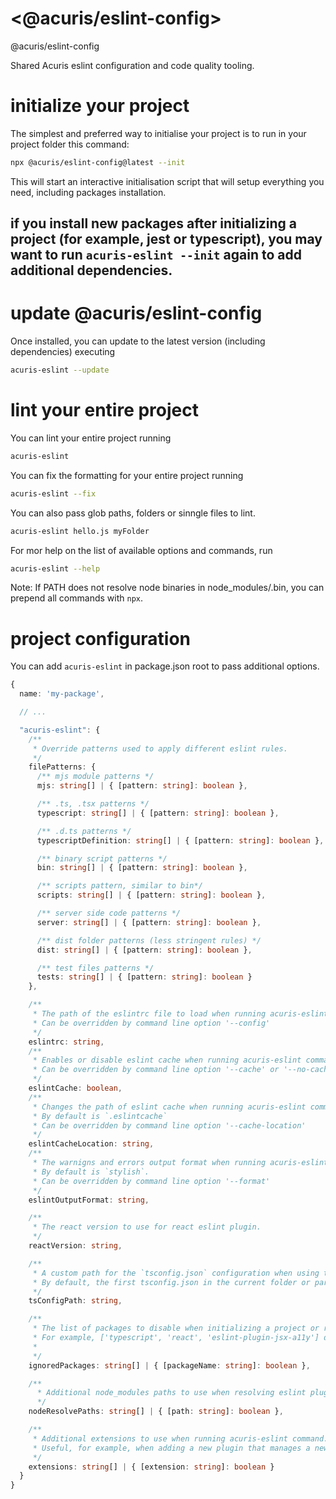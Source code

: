 # <@acuris/eslint-config>

@acuris/eslint-config

Shared Acuris eslint configuration and code quality tooling.

# initialize your project

The simplest and preferred way to initialise your project is to run in your project folder this command:

```sh
npx @acuris/eslint-config@latest --init
```

This will start an interactive initialisation script that will setup everything you need, including packages installation.

## if you install new packages after initializing a project (for example, jest or typescript), you may want to run `acuris-eslint --init` again to add additional dependencies.

# update @acuris/eslint-config

Once installed, you can update to the latest version (including dependencies) executing

```sh
acuris-eslint --update
```

# lint your entire project

You can lint your entire project running

```sh
acuris-eslint
```

You can fix the formatting for your entire project running

```sh
acuris-eslint --fix
```

You can also pass glob paths, folders or sinngle files to lint.

```sh
acuris-eslint hello.js myFolder
```

For mor help on the list of available options and commands, run

```sh
acuris-eslint --help
```

Note: If PATH does not resolve node binaries in node_modules/.bin, you can prepend all commands with `npx`.

# project configuration

You can add `acuris-eslint` in package.json root to pass additional options.

```ts
{
  name: 'my-package',

  // ...

  "acuris-eslint": {
    /**
     * Override patterns used to apply different eslint rules.
     */
    filePatterns: {
      /** mjs module patterns */
      mjs: string[] | { [pattern: string]: boolean },

      /** .ts, .tsx patterns */
      typescript: string[] | { [pattern: string]: boolean },

      /** .d.ts patterns */
      typescriptDefinition: string[] | { [pattern: string]: boolean },

      /** binary script patterns */
      bin: string[] | { [pattern: string]: boolean },

      /** scripts pattern, similar to bin*/
      scripts: string[] | { [pattern: string]: boolean },

      /** server side code patterns */
      server: string[] | { [pattern: string]: boolean },

      /** dist folder patterns (less stringent rules) */
      dist: string[] | { [pattern: string]: boolean },

      /** test files patterns */
      tests: string[] | { [pattern: string]: boolean }
    },

    /**
     * The path of the eslintrc file to load when running acuris-eslint command
     * Can be overridden by command line option '--config'
     */
    eslintrc: string,
    /**
     * Enables or disable eslint cache when running acuris-eslint command.
     * Can be overridden by command line option '--cache' or '--no-cache'
     */
    eslintCache: boolean,
    /**
     * Changes the path of eslint cache when running acuris-eslint command.
     * By default is `.eslintcache`
     * Can be overridden by command line option '--cache-location'
     */
    eslintCacheLocation: string,
    /**
     * The warnigns and errors output format when running acuris-eslint command.
     * By default is `stylish`.
     * Can be overridden by command line option '--format'
     */
    eslintOutputFormat: string,

    /**
     * The react version to use for react eslint plugin.
     */
    reactVersion: string,

    /**
     * A custom path for the `tsconfig.json` configuration when using typescript.
     * By default, the first tsconfig.json in the current folder or parent folders is used.
     */
    tsConfigPath: string,

    /**
     * The list of packages to disable when initializing a project or running eslint.
     * For example, ['typescript', 'react', 'eslint-plugin-jsx-a11y'] disables typescript, react and jsx-a11y.
     *
     */
    ignoredPackages: string[] | { [packageName: string]: boolean },

    /**
      * Additional node_modules paths to use when resolving eslint plugins or configurations.
      */
    nodeResolvePaths: string[] | { [path: string]: boolean },

    /**
     * Additional extensions to use when running acuris-eslint command.
     * Useful, for example, when adding a new plugin that manages a new file type.
     */
    extensions: string[] | { [extension: string]: boolean }
  }
}
```
